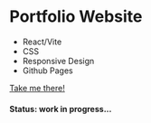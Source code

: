 # Portfolio Website

<ul>
  <li>React/Vite</li>
  <li>CSS</li>
  <li>Responsive Design</li>
  <li>Github Pages</li>
</ul>

<a href="https://letsdothis94.github.io/portfolioReact/" target="_blank">Take me there!</a>
#### Status: work in progress...
